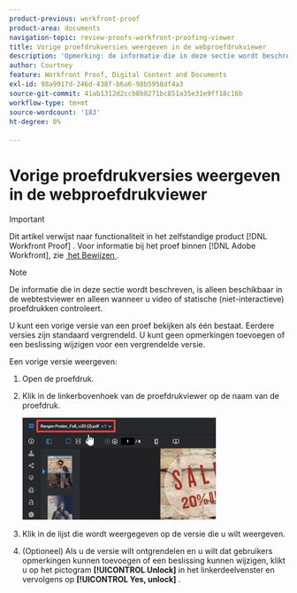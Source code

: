 ```yaml
---
product-previous: workfront-proof
product-area: documents
navigation-topic: review-proofs-workfront-proofing-viewer
title: Vorige proefdrukversies weergeven in de webproefdrukviewer
description: 'Opmerking: de informatie die in deze sectie wordt beschreven, is alleen beschikbaar in de webtestviewer en alleen wanneer u video of statische (niet-interactieve) proefdrukken controleert.'
author: Courtney
feature: Workfront Proof, Digital Content and Documents
exl-id: 98a9917d-246d-438f-b6a6-98b5958df4a3
source-git-commit: 41ab1312d2ccb8b8271bc851a35e31e9ff18c16b
workflow-type: tm+mt
source-wordcount: '183'
ht-degree: 0%

---
```


# Vorige proefdrukversies weergeven in de webproefdrukviewer

>[!IMPORTANT]
>
>Dit artikel verwijst naar functionaliteit in het zelfstandige product [!DNL Workfront Proof] . Voor informatie bij het proef binnen [!DNL Adobe Workfront], zie [&#x200B; het Bewijzen &#x200B;](../../../review-and-approve-work/proofing/proofing.md).

>[!NOTE]
>
>De informatie die in deze sectie wordt beschreven, is alleen beschikbaar in de webtestviewer en alleen wanneer u video of statische (niet-interactieve) proefdrukken controleert.

U kunt een vorige versie van een proef bekijken als één bestaat. Eerdere versies zijn standaard vergrendeld. U kunt geen opmerkingen toevoegen of een beslissing wijzigen voor een vergrendelde versie.

Een vorige versie weergeven:

1. Open de proefdruk.
1. Klik in de linkerbovenhoek van de proefdrukviewer op de naam van de proefdruk.

   ![&#x200B; phq_viewer_version.png &#x200B;](assets/phq-viewer-version-350x184.png)

1. Klik in de lijst die wordt weergegeven op de versie die u wilt weergeven.
1. (Optioneel) Als u de versie wilt ontgrendelen en u wilt dat gebruikers opmerkingen kunnen toevoegen of een beslissing kunnen wijzigen, klikt u op het pictogram **[!UICONTROL Unlock]** in het linkerdeelvenster en vervolgens op **[!UICONTROL Yes, unlock]** .
